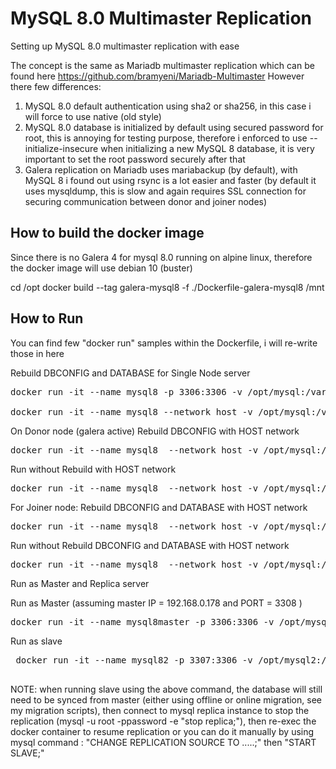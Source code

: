 # MySQL 8.0 Multimaster Replication
Setting up MySQL 8.0 multimaster replication with ease

The concept is the same as Mariadb multimaster replication which can be found here https://github.com/bramyeni/Mariadb-Multimaster
However there few differences:
1. MySQL 8.0 default authentication using sha2 or sha256, in this case i will force to use native (old style)
2. MySQL 8.0 database is initialized by default using secured password for root, this is annoying for testing purpose, therefore i enforced to use --initialize-insecure when initializing a new MySQL 8 database, it is very important to set the root password securely after that 
3. Galera replication on Mariadb uses mariabackup (by default), with MySQL 8 i found out using rsync is a lot easier and faster (by default it uses mysqldump, this is slow and again requires SSL connection for securing communication between donor and joiner nodes)

## How to build the docker image
Since there is no Galera 4 for mysql 8.0 running on alpine linux, therefore the docker image will use debian 10 (buster)

cd /opt
docker build --tag galera-mysql8 -f ./Dockerfile-galera-mysql8 /mnt

## How to Run
You can find few "docker run" samples within the Dockerfile, i will re-write those in here


Rebuild DBCONFIG and DATABASE for Single Node server
<pre>
docker run -it --name mysql8 -p 3306:3306 -v /opt/mysql:/var/lib/mysql -v /opt/mysql/conf:/etc/mysql.conf.d -e MYSQL_DBCONFIG_REBUILD=yes -e MYSQL_DATABASE_REBUILD=yes galera-mysql8

docker run -it --name mysql8 --network host -v /opt/mysql:/var/lib/mysql -v /opt/mysql/conf:/etc/mysql.conf.d -e MYSQL_DBCONFIG_REBUILD=yes -e MYSQL_DATABASE_REBUILD=yes galera-mysql8
</pre>

On Donor node (galera active)
Rebuild DBCONFIG with HOST network
<pre>
docker run -it --name mysql8  --network host -v /opt/mysql:/var/lib/mysql -v /opt/mysql/conf:/etc/mysql.conf.d -e GALERA_CLUSTER_BOOTSTRAP=yes -e MYSQL_DBCONFIG_REBUILD=yes galera-mysql8
</pre>

Run without Rebuild with HOST network
<pre>
docker run -it --name mysql8  --network host -v /opt/mysql:/var/lib/mysql -v /opt/mysql/conf:/etc/mysql.conf.d galera-mysql8
</pre>

For Joiner node:
Rebuild DBCONFIG and DATABASE with HOST network
<pre>
docker run -it --name mysql8  --network host -v /opt/mysql:/var/lib/mysql -v /opt/mysql/conf:/etc/mysql/mysql.conf.d -e MYSQL_DBCONFIG_REBUILD=yes -e MYSQL_DATABASE_REBUILD=yes -e GALERA_CLUSTER_ADDRESS="gcomm://192.168.0.178" galera-mysql8
</pre>

Run without Rebuild DBCONFIG and DATABASE with HOST network
<pre>
docker run -it --name mysql8  --network host -v /opt/mysql:/var/lib/mysql -v /opt/mysql/conf:/etc/mysql/mysql.conf.d -e GALERA_CLUSTER_ADDRESS="gcomm://192.168.0.158" galera-mysql8
</pre>

Run as Master and Replica server

Run as Master (assuming master IP = 192.168.0.178 and PORT = 3308 )
<pre>
docker run -it --name mysql8master -p 3306:3306 -v /opt/mysql:/var/lib/mysql -v /opt/mysql/conf:/etc/mysql/mysql.conf.d -e MYSQL_DBCONFIG_REBUILD=yes -e MYSQL_DATABASE_REBUILD=yes -e MYSQL_REPLICA_MASTER="yes" galera-mysql8
</pre>

Run as slave
<pre>
 docker run -it --name mysql82 -p 3307:3306 -v /opt/mysql2:/var/lib/mysql -v /opt/mysql2/conf:/etc/mysql/mysql.conf.d -e MYSQL_DBCONFIG_REBUILD=yes -e MYSQL_REPLICA_SLAVE=yes -e MYSQL_REPLICA_MASTERIP="192.168.0.178" -e MYSQL_REPLICA_MASTERPORT=3308 galera-mysql8
 </pre>
NOTE: when running slave using the above command, the database will still need to be synced from master (either using offline or online migration, see my migration scripts), then connect to mysql replica instance to stop the replication (mysql -u root -ppassword -e "stop replica;"), then re-exec the docker container to resume replication or you can do it manually by using mysql command : "CHANGE REPLICATION SOURCE TO .....;" then "START SLAVE;"
